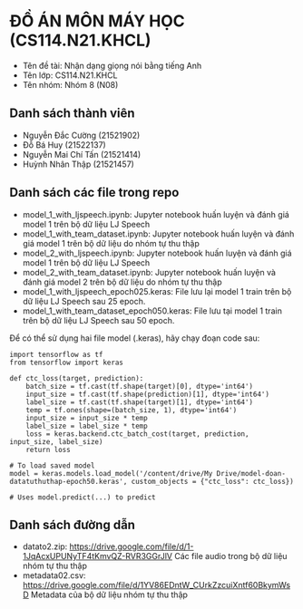 # ĐỒ ÁN MÔN MÁY HỌC (CS114.N21.KHCL)

- Tên đề tài: Nhận dạng giọng nói bằng tiếng Anh
- Tên lớp: CS114.N21.KHCL
- Tên nhóm: Nhóm 8 (N08)

## Danh sách thành viên
- Nguyễn Đắc Cường (21521902)
- Đỗ Bá Huy (21522137)
- Nguyễn Mai Chí Tấn (21521414)
- Huỳnh Nhân Thập (21521457)

## Danh sách các file trong repo
- model_1_with_ljspeech.ipynb: Jupyter notebook huấn luyện và đánh giá model 1 trên bộ dữ liệu LJ Speech
- model_1_with_team_dataset.ipynb: Jupyter notebook huấn luyện và đánh giá model 1 trên bộ dữ liệu do nhóm tự thu thập
- model_2_with_ljspeech.ipynb: Jupyter notebook huấn luyện và đánh giá model 1 trên bộ dữ liệu LJ Speech
- model_2_with_team_dataset.ipynb: Jupyter notebook huấn luyện và đánh giá model 2 trên bộ dữ liệu do nhóm tự thu thập
- model_1_with_ljspeech_epoch025.keras: File lưu lại model 1 train trên bộ dữ liệu LJ Speech sau 25 epoch.
- model_1_with_team_dataset_epoch050.keras: File lưu tại model 1 train trên bộ dữ liệu LJ Speech sau 50 epoch.

Để có thể sử dụng hai file model (.keras), hãy chạy đoạn code sau:

```
import tensorflow as tf
from tensorflow import keras

def ctc_loss(target, prediction):
    batch_size = tf.cast(tf.shape(target)[0], dtype='int64')
    input_size = tf.cast(tf.shape(prediction)[1], dtype='int64')
    label_size = tf.cast(tf.shape(target)[1], dtype='int64')
    temp = tf.ones(shape=(batch_size, 1), dtype='int64')
    input_size = input_size * temp
    label_size = label_size * temp
    loss = keras.backend.ctc_batch_cost(target, prediction, input_size, label_size)
    return loss

# To load saved model
model = keras.models.load_model('/content/drive/My Drive/model-doan-datatuthuthap-epoch50.keras', custom_objects = {"ctc_loss": ctc_loss}) 

# Uses model.predict(...) to predict
```

## Danh sách đường dẫn
- datato2.zip: https://drive.google.com/file/d/1-1JqAcxUPUNyTF4tKmvQZ-RVR3GGrJlV Các file audio trong bộ dữ liệu nhóm tự thu thập
- metadata02.csv: https://drive.google.com/file/d/1YV86EDntW_CUrkZzcuiXntf60BkymWsD Metadata của bộ dữ liệu nhóm tự thu thập
